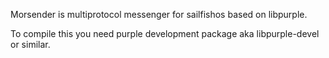 Morsender is multiprotocol messenger for sailfishos based on libpurple.

To compile this you need purple development package aka libpurple-devel or similar.
